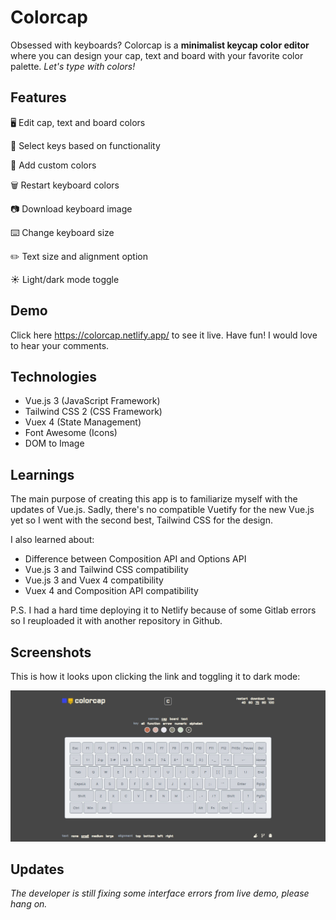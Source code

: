 
# Colorcap

Obsessed with keyboards? Colorcap is a **minimalist keycap color editor** where you can design your cap, text and board with your favorite color palette. *Let's type with colors!*

## Features

🖥️ Edit cap, text and board colors

🔖 Select keys based on functionality

🎨 Add custom colors

🗑️ Restart keyboard colors

📷 Download keyboard image

⌨️ Change keyboard size

✏️ Text size and alignment option

☀️ Light/dark mode toggle

## Demo

Click here https://colorcap.netlify.app/ to see it live. Have fun! I would love to hear your comments.

## Technologies

- Vue.js 3 (JavaScript Framework)
- Tailwind CSS 2 (CSS Framework)
- Vuex 4 (State Management)
- Font Awesome (Icons)
- DOM to Image

## Learnings

The main purpose of creating this app is to familiarize myself with the updates of Vue.js. Sadly, there's no compatible Vuetify for the new Vue.js yet so I went with the second best, Tailwind CSS for the design.

I also learned about: 
- Difference between Composition API and Options API
- Vue.js 3 and Tailwind CSS compatibility
- Vue.js 3 and Vuex 4 compatibility
- Vuex 4 and Composition API compatibility

P.S. I had a hard time deploying it to Netlify because of some Gitlab errors so I reuploaded it with another repository in Github.

## Screenshots

This is how it looks upon clicking the link and toggling it to dark mode:

![App Screenshot](https://github.com/lianabisuna/colorcap/blob/main/src/assets/screenshot.jpg?raw=true)

## Updates

*The developer is still fixing some interface errors from live demo, please hang on.*
